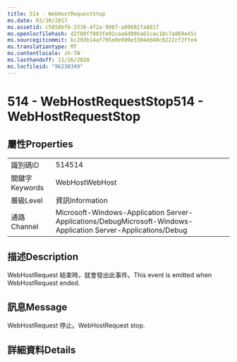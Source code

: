 ```yaml
---
title: 514 - WebHostRequestStop
ms.date: 03/30/2017
ms.assetid: c5858bf6-3330-4f2a-9907-a99692fa8817
ms.openlocfilehash: d2f08ff003fe92caa6d09ba61cac18c7a869e45c
ms.sourcegitcommit: bc293b14af795e0e999e3304dd40c0222cf2ffe4
ms.translationtype: MT
ms.contentlocale: zh-TW
ms.lasthandoff: 11/26/2020
ms.locfileid: "96238349"
---
```

# <a name="514---webhostrequeststop"></a><span data-ttu-id="c6320-102">514 - WebHostRequestStop</span><span class="sxs-lookup"><span data-stu-id="c6320-102">514 - WebHostRequestStop</span></span>

## <a name="properties"></a><span data-ttu-id="c6320-103">屬性</span><span class="sxs-lookup"><span data-stu-id="c6320-103">Properties</span></span>  
  
|||  
|-|-|  
|<span data-ttu-id="c6320-104">識別碼</span><span class="sxs-lookup"><span data-stu-id="c6320-104">ID</span></span>|<span data-ttu-id="c6320-105">514</span><span class="sxs-lookup"><span data-stu-id="c6320-105">514</span></span>|  
|<span data-ttu-id="c6320-106">關鍵字</span><span class="sxs-lookup"><span data-stu-id="c6320-106">Keywords</span></span>|<span data-ttu-id="c6320-107">WebHost</span><span class="sxs-lookup"><span data-stu-id="c6320-107">WebHost</span></span>|  
|<span data-ttu-id="c6320-108">層級</span><span class="sxs-lookup"><span data-stu-id="c6320-108">Level</span></span>|<span data-ttu-id="c6320-109">資訊</span><span class="sxs-lookup"><span data-stu-id="c6320-109">Information</span></span>|  
|<span data-ttu-id="c6320-110">通路</span><span class="sxs-lookup"><span data-stu-id="c6320-110">Channel</span></span>|<span data-ttu-id="c6320-111">Microsoft-Windows-Application Server-Applications/Debug</span><span class="sxs-lookup"><span data-stu-id="c6320-111">Microsoft-Windows-Application Server-Applications/Debug</span></span>|  
  
## <a name="description"></a><span data-ttu-id="c6320-112">描述</span><span class="sxs-lookup"><span data-stu-id="c6320-112">Description</span></span>  

 <span data-ttu-id="c6320-113">WebHostRequest 結束時，就會發出此事件。</span><span class="sxs-lookup"><span data-stu-id="c6320-113">This event is emitted when WebHostRequest ended.</span></span>  
  
## <a name="message"></a><span data-ttu-id="c6320-114">訊息</span><span class="sxs-lookup"><span data-stu-id="c6320-114">Message</span></span>  

 <span data-ttu-id="c6320-115">WebHostRequest 停止。</span><span class="sxs-lookup"><span data-stu-id="c6320-115">WebHostRequest stop.</span></span>  
  
## <a name="details"></a><span data-ttu-id="c6320-116">詳細資料</span><span class="sxs-lookup"><span data-stu-id="c6320-116">Details</span></span>
